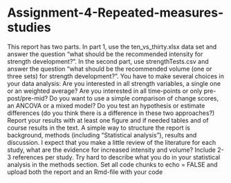 # Assignment-4-Repeated-measures-studies
This report has two parts. In part 1, use the ten_vs_thirty.xlsx data set and answer the question “what should be the recommended intensity for strength development?”. In the second part, use strengthTests.csv and answer the question “what should be the recommended volume (one or three sets) for strength development?”.  You have to make several choices in your data analysis:  Are you interested in all strength variables, a single one or an weighted average? Are you interested in all time-points or only pre-post/pre-mid? Do you want to use a simple comparison of change scores, an ANCOVA or a mixed model? Do you test an hypothesis or estimate differences (do you think there is a difference in these two approaches?) Report your results with at least one figure and if needed tables and of course results in the text. A simple way to structure the report is background, methods (including “Statistical analysis”), results and discussion. I expect that you make a little review of the literature for each study, what are the evidence for increased intensity and volume? Include 2-3 references per study.  Try hard to describe what you do in your statistical analysis in the methods section.  Set all code chunks to echo = FALSE and upload both the report and an Rmd-file with your code
